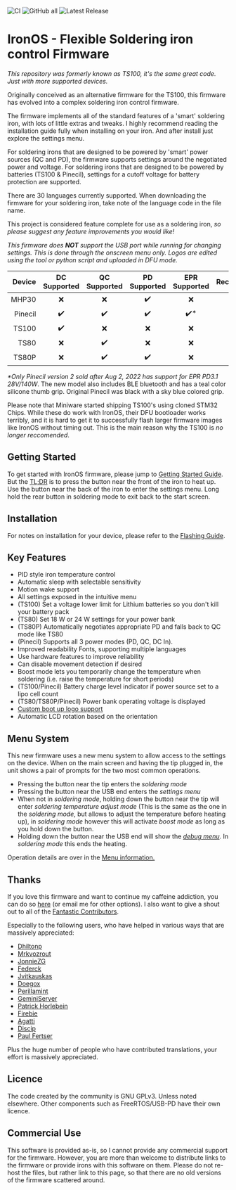 ![CI](https://github.com/Ralim/ts100/workflows/CI%20Build%20all/badge.svg)
![GitHub all](https://img.shields.io/github/downloads/ralim/IronOS/total)
![Latest Release](https://img.shields.io/github/v/release/ralim/IronOS)

# IronOS - Flexible Soldering iron control Firmware

_This repository was formerly known as TS100, it's the same great code. Just with more supported devices._

Originally conceived as an alternative firmware for the TS100, this firmware has evolved into a complex soldering iron control firmware.

The firmware implements all of the standard features of a 'smart' soldering iron, with lots of little extras and tweaks.
I highly recommend reading the installation guide fully when installing on your iron. And after install just explore the settings menu.

For soldering irons that are designed to be powered by 'smart' power sources (QC and PD), the firmware supports settings around the negotiated power and voltage.
For soldering irons that are designed to be powered by batteries (TS100 & Pinecil), settings for a cutoff voltage for battery protection are supported.

There are 30 languages currently supported. When downloading the firmware for your soldering iron, take note of the language code in the file name.

This project is considered feature complete for use as a soldering iron, _so please suggest any feature improvements you would like!_

_This firmware does **NOT** support the USB port while running for changing settings. This is done through the onscreen menu only. Logos are edited using the tool or python script and uploaded in DFU mode._


|  Device 	| DC Supported 	| QC Supported 	| PD Supported 	| EPR Supported | Reccomended 	|
|--------:	|:------------:	|:------------:	|:------------:	|:-----------:	|:-----------:	|
|   MHP30 	|      ❌       |      ❌      |      ✔️      |      ❌       |      ✔️       |
| Pinecil 	|      ✔️       |      ✔️      |      ✔️      |      ✔️*      |      ✔️       |
|   TS100 	|      ✔️       |      ❌      |      ❌      |      ❌       |      ❌       |
|    TS80 	|      ❌       |      ✔️      |      ❌      |      ❌       |      ❌       |
|   TS80P 	|      ❌       |      ✔️      |      ✔️      |      ❌       |      ✔️       |

_*Only Pinecil version 2 sold after Aug 2, 2022 has support for EPR PD3.1 28V/140W_. The new model also includes BLE bluetooth and has a teal color silicone thumb grip. Original Pinecil was black with a sky blue colored grip.

Please note that Miniware started shipping TS100's using cloned STM32 Chips. While these do work with IronOS, their DFU bootloader works terribly, and it is hard to get it to successfully flash larger firmware images like IronOS without timing out. This is the main reason why the TS100 is _no longer reccomended_.


## Getting Started

To get started with IronOS firmware, please jump to [Getting Started Guide](Documentation/GettingStarted.md).
But the [TL;DR](https://www.merriam-webster.com/dictionary/TL%3BDR) is to press the button near the front of the iron to heat up. Use the button near the back of the iron to enter the settings menu.
Long hold the rear button in soldering mode to exit back to the start screen.

## Installation

For notes on installation for your device, please refer to the [Flashing Guide](Documentation/Flashing.md).

## Key Features

- PID style iron temperature control
- Automatic sleep with selectable sensitivity
- Motion wake support
- All settings exposed in the intuitive menu
- (TS100) Set a voltage lower limit for Lithium batteries so you don't kill your battery pack
- (TS80) Set 18 W or 24 W settings for your power bank
- (TS80P) Automatically negotiates appropriate PD and falls back to QC mode like TS80
- (Pinecil) Supports all 3 power modes (PD, QC, DC In).
- Improved readability Fonts, supporting multiple languages
- Use hardware features to improve reliability
- Can disable movement detection if desired
- Boost mode lets you temporarily change the temperature when soldering (i.e. raise the temperature for short periods)
- (TS100/Pinecil) Battery charge level indicator if power source set to a lipo cell count
- (TS80/TS80P/Pinecil) Power bank operating voltage is displayed
- [Custom boot up logo support](Documentation/Logo.md)
- Automatic LCD rotation based on the orientation

## Menu System

This new firmware uses a new menu system to allow access to the settings on the device.
When on the main screen and having the tip plugged in, the unit shows a pair of prompts for the two most common operations.

- Pressing the button near the tip enters the *soldering mode*
- Pressing the button near the USB end enters the *settings menu*
- When not in *soldering mode*, holding down the button near the tip will enter *soldering temperature adjust mode* (This is the same as the one in the *soldering mode*, but allows to adjust the temperature before heating up), in *soldering mode* however this will activate *boost mode* as long as you hold down the button.
- Holding down the button near the USB end will show the *[debug menu](Documentation/DebugMenu.md).* In *soldering mode* this ends the heating.

Operation details are over in the [Menu information.](Documentation/Menu.md)

## Thanks

If you love this firmware and want to continue my caffeine addiction, you can do so [here](https://paypal.me/RalimTek) (or email me for other options).
I also want to give a shout out to all of the [Fantastic Contributors](https://github.com/Ralim/ts100/graphs/contributors).

Especially to the following users, who have helped in various ways that are massively appreciated:

- [Dhiltonp](https://github.com/dhiltonp)
- [Mrkvozrout](https://github.com/Mrkvozrout)
- [JonnieZG](https://github.com/jonnieZG)
- [Federck](https://github.com/federck)
- [Jvitkauskas](https://github.com/jvitkauskas)
- [Doegox](https://github.com/doegox)
- [Perillamint](https://github.com/perillamint)
- [GeminiServer](https://github.com/GeminiServer)
- [Patrick Horlebein](https://github.com/PixelPirate)
- [Firebie](https://github.com/Firebie)
- [Agatti](https://github.com/agatti)
- [Discip](https://github.com/discip)
- [Paul Fertser](https://github.com/paulfertser)

Plus the huge number of people who have contributed translations, your effort is massively appreciated.

## Licence

The code created by the community is GNU GPLv3. Unless noted elsewhere.
Other components such as FreeRTOS/USB-PD have their own licence.

## Commercial Use

This software is provided as-is, so I cannot provide any commercial support for the firmware.
However, you are more than welcome to distribute links to the firmware or provide irons with this software on them.
Please do not re-host the files, but rather link to this page, so that there are no old versions of the firmware scattered around.
